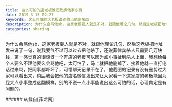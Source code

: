 ```yaml
---
title: 这么可怕的店老板谁还敢点他家东西
date: 2019-3-15 02:27
keywords: 这么可怕的店老板谁还敢点他家东西
description: 为什么会骂他sb，这家老板耍人就是不对，就跟他理论几句，然后这老板把地址发来说了一句，说我要气不过可以过去把他杀了，还说菲律宾杀人只需要几万块钱，第一感觉真的很惊讶一个开店的老板可以因为点小事扯到杀人上面，我想给每个人要么不理他要么会骂他吧，太可怕了，马上就把他删掉了，接着他就一直打电话过来骂，把同事都吓坏了，可惜聊天记录不在了，他截图的记录有没有删剪过大家可以看出来，稍后我会把他的店名微信发出来让大家看一下这家店的老板能因为屁大点小事整成这翻模样，别的不说一点小事能说出这么可怕的话，心理肯定是有问题的。
categories: sharing
---
```

<td class="t_f" id="postmessage_3227037">

为什么会骂他sb，这家老板耍人就是不对，就跟他理论几句，然后这老板把地址发来说了一句，说我要气不过可以过去把他杀了，还说菲律宾杀人只需要几万块钱，第一感觉真的很惊讶一个开店的老板可以因为点小事扯到杀人上面，我想给每个人要么不理他要么会骂他吧，太可怕了，马上就把他删掉了，接着他就一直打电话过来骂，把同事都吓坏了，可惜聊天记录不在了，他截图的记录有没有删剪过大家可以看出来，稍后我会把他的店名微信发出来让大家看一下这家店的老板能因为屁大点小事整成这翻模样，别的不说一点小事能说出这么可怕的话，心理肯定是有问题的。<br/>
</td>
###### 转载自[菲龙网]